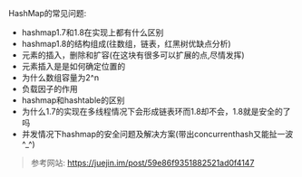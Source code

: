 HashMap的常见问题:

- hashmap1.7和1.8在实现上都有什么区别
- hashmap1.8的结构组成(往数组，链表，红黑树优缺点分析)
- 元素的插入，删除和扩容(在这块有很多可以扩展的点,尽情发挥)
- 元素插入是是如何确定位置的
- 为什么数组容量为2^n
- 负载因子的作用
- hashmap和hashtable的区别
- 为什么1.7的实现在多线程情况下会形成链表环而1.8却不会，1.8就是安全的了吗
- 并发情况下hashmap的安全问题及解决方案(带出concurrenthash又能扯一波^_^)

> 参考网站: https://juejin.im/post/59e86f9351882521ad0f4147 


